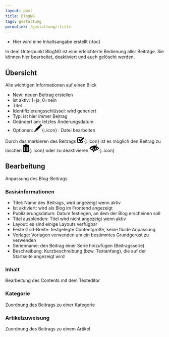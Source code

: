 ```yaml
---
layout: post
title: BlogNG
tags: gestaltung
permalink: /gestaltung/:title
---
```

+ Hier wird eine Inhaltsangabe erstellt
{:toc}




In dem Unterpunkt BlogNG ist eine erleichterte Bedienung aller Beiträge. Sie können hier bearbeitet, deaktiviert und auch gelöscht werden.


## Übersicht


Alle wichtigen Informationen auf einen Blick


- New: neuen Beitrag erstellen 
- ist aktiv: 1=ja, 0=nein
- Titel
- Identifizierungsschlüssel: wird generiert
- Typ: ist hier immer Beitrag
- Geändert am: letztes Änderungsdatum
- Optionen: 
![Stiftsymbol][1]{:.icon} : Datei bearbeiten


Durch das markieren des Beitrags ![Kästchen][2]{:.icon} ist es möglich den Beitrag zu löschen ![Müllsymbol][3]{:.icon} oder zu deaktivieren ![Auge][4]{:.icon}


## Bearbeitung


Anpassung des Blog-Beitrags


### Basisinformationen


- Titel: Name des Beitrags, wird angezeigt wenn aktiv
- Ist aktiviert: wird als Blog im Frontend angezeigt
- Publizierungsdatum: Datum festlegen, an dem der Blog erscheinen soll
- Titel ausblenden: Titel wird nicht angezeigt wenn aktiv
- Layout: es sind einige Layouts verfügbar
- Feste Grid-Breite: festgelegte Contentgröße, keine fluide Anpassung
- Vorlage: Vorlagen verwenden um ein bestimmtes Grundgerüst zu verwenden
- Serienname: den Beitrag einer Serie hinzufügen (Beitragsserie)
- Beschreibung: Kurzbeschreibung (bzw. Textanfang), die auf der Startseite angezeigt wird


### Inhalt


Bearbeitung des Contents mit dem Texteditor


### Kategorie


Zuordnung des Beitrags zu einer Kategorie


### Artikelzuweisung


Zuordnung des Beitrags zu einem Artikel






[1]: /img/glyphicons/glyphicons-31-pencil.png
[2]: /img/glyphicons/glyphicons-153-check.png
[3]: /img/glyphicons/glyphicons-17-bin.png
[4]: /img/glyphicons/glyphicons-53-eye-close.png
